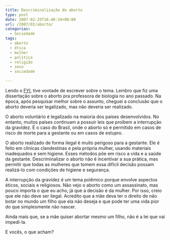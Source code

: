 ```yaml
---
title: Descriminalização do aborto
type: post
date: 2007-02-25T16:40:34+00:00
url: /2007/02/aborto/
categorias:
  - Sociedade
tags:
  - aborto
  - ética
  - mulher
  - política
  - religião
  - sexo
  - sociedade

---
```


Lendo o [FYI][1], tive vontade de escrever sobre o tema. Lembro que fiz uma dissertação sobre o aborto pra professora de biologia no ano passado. Na época, após pesquisar melhor sobre o assunto, cheguei a conclusão que o aborto deveria ser legalizado, mas não deveria ser realizado.

O aborto voluntário é legalizado na maioria dos países desenvolvidos. No entanto, muitos países continuam a possuir leis que proíbem a interrupção da gravidez. É o caso do Brasil, onde o aborto só é permitido em casos de risco de morte para a gestante ou em casos de estupro.

O aborto realizado de forma ilegal é muito perigoso para a gestante. Ele é feito em clínicas clandestinas e pela própria mulher, usando materiais inadequados e sem higiene. Esses métodos põe em risco a vida e a saúde da gestante. Descriminalizar o aborto não é incentivar a sua prática, mas permitir que todas as mulheres que tomem essa difícil decisão possam realizá-lo com condições de higiene e segurança.

A interrupção da gravidez é um tema polêmico porque envolve aspectos éticos, sociais e religiosos. Não vejo o aborto como um assassinato, mas pouco importa o que eu acho, já que a decisão é da mulher. Por isso, creio que ele não deve ser ilegal. Acredito que a mãe deva ter o direito de não botar no mundo um filho que ela não deseja e que pode ter uma vida pior do que simplesmente não nascer.

Ainda mais que, se a mãe quiser abortar mesmo um filho, não é a lei que vai impedí-la.

E vocês, o que acham?

 [1]: http://fyiblog.blogspot.com/2007/02/is-this-really-matter-of-choice.html

